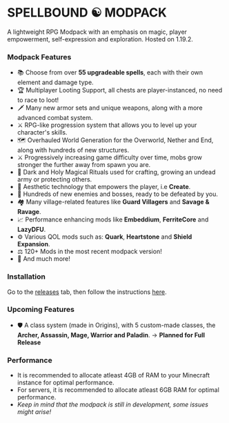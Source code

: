 # **SPELLBOUND ☯ MODPACK**
A lightweight RPG Modpack with an emphasis on magic, player empowerment, self-expression and exploration. Hosted on 1.19.2.

### Modpack Features
- 📚 Choose from over **55 upgradeable spells**, each with their own element and damage type.
- 🏆 Multiplayer Looting Support, all chests are player-instanced, no need to race to loot!
- 🗡️ Many new armor sets and unique weapons, along with a more advanced combat system.
- ⚔️ RPG-like progression system that allows you to level up your character's skills.
- 🗺️ Overhauled World Generation for the Overworld, Nether and End, along with hundreds of new structures.
- ⚔️ Progressively increasing game difficulty over time, mobs grow stronger the further away from spawn you are.
- 💎 Dark and Holy Magical Rituals used for crafting, growing an undead army or protecting others.
- 🧰 Aesthetic technology that empowers the player, i.e **Create**.
- 🏹 Hundreds of new enemies and bosses, ready to be defeated by you.
- 🏘️ Many village-related features like **Guard Villagers** and **Savage & Ravage**.
- 📈 Performance enhancing mods like **Embeddium**, **FerriteCore** and **LazyDFU**.
- ⚙️ Various QOL mods such as: **Quark**, **Heartstone** and **Shield Expansion**.
- ⚖️ 120+ Mods in the most recent modpack version!
- 🚀 And much more!

### Installation
Go to the [releases](https://github.com/Karmabound/spellbound-modpack/releases) tab, then follow the instructions [here](https://pastebin.com/fih4xNxq).

### Upcoming Features
- 🛡️ A class system (made in Origins), with 5 custom-made classes, the **Archer, Assassin, Mage, Warrior and Paladin**. -> **Planned for Full Release**

### Performance
- It is recommended to allocate atleast 4GB of RAM to your Minecraft instance for optimal performance.
- For servers, it is recommended to allocate atleast 6GB RAM for optimal performance.
- *Keep in mind that the modpack is still in development, some issues might arise!*
